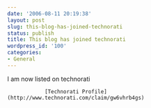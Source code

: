 ```yaml
---
date: '2006-08-11 20:19:38'
layout: post
slug: this-blog-has-joined-technorati
status: publish
title: This blog has joined technorati
wordpress_id: '100'
categories:
- General
---
```



		

I am now listed on technorati  



		


				[Technorati Profile](http://www.technorati.com/claim/gw6vhrb4gs)
		




